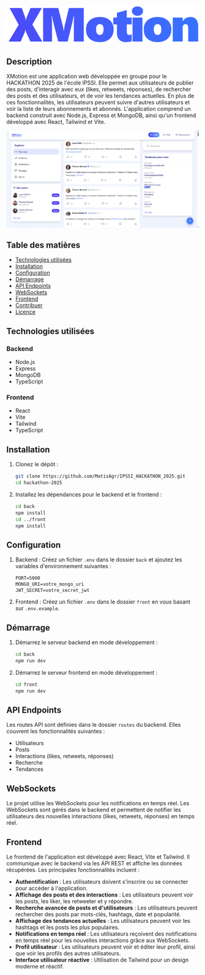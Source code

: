 # ![XMotion](./front/src/assets/logo.PNG)

## Description
XMotion est une application web développée en groupe pour le HACKATHON 2025 de l'école IPSSI. Elle permet aux utilisateurs de publier des posts, d'interagir avec eux (likes, retweets, réponses), de rechercher des posts et des utilisateurs, et de voir les tendances actuelles. En plus de ces fonctionnalités, les utilisateurs peuvent suivre d'autres utilisateurs et voir la liste de leurs abonnements et abonnés. L'application comprend un backend construit avec Node.js, Express et MongoDB, ainsi qu'un frontend développé avec React, Tailwind et Vite.

![Interface de XMotion](./front/src/assets/image.png)

## Table des matières
- [Technologies utilisées](#technologies-utilisées)
- [Installation](#installation)
- [Configuration](#configuration)
- [Démarrage](#démarrage)
- [API Endpoints](#api-endpoints)
- [WebSockets](#websockets)
- [Frontend](#frontend)
- [Contribuer](#contribuer)
- [Licence](#licence)

## Technologies utilisées
### Backend
- Node.js
- Express
- MongoDB
- TypeScript

### Frontend
- React
- Vite
- Tailwind
- TypeScript

## Installation
1. Clonez le dépôt :
    ```bash
    git clone https://github.com/MatisAgr/IPSSI_HACKATHON_2025.git
    cd hackathon-2025
    ```

2. Installez les dépendances pour le backend et le frontend :
    ```bash
    cd back
    npm install
    cd ../front
    npm install
    ```

## Configuration
1. Backend : Créez un fichier `.env` dans le dossier `back` et ajoutez les variables d'environnement suivantes :
    ```env
    PORT=5000
    MONGO_URI=votre_mongo_uri
    JWT_SECRET=votre_secret_jwt
    ```

2. Frontend : Créez un fichier `.env` dans le dossier `front` en vous basant sur `.env.example`.

## Démarrage
1. Démarrez le serveur backend en mode développement :
    ```bash
    cd back
    npm run dev
    ```

2. Démarrez le serveur frontend en mode développement :
    ```bash
    cd front
    npm run dev
    ```

## API Endpoints
Les routes API sont définies dans le dossier `routes` du backend. Elles couvrent les fonctionnalités suivantes :
- Utilisateurs
- Posts
- Interactions (likes, retweets, réponses)
- Recherche
- Tendances

## WebSockets
Le projet utilise les WebSockets pour les notifications en temps réel. Les WebSockets sont gérés dans le backend et permettent de notifier les utilisateurs des nouvelles interactions (likes, retweets, réponses) en temps réel.

## Frontend
Le frontend de l'application est développé avec React, Vite et Tailwind. Il communique avec le backend via les API REST et affiche les données récupérées. Les principales fonctionnalités incluent :
- **Authentification** : Les utilisateurs doivent s'inscrire ou se connecter pour accéder à l'application.
- **Affichage des posts et des interactions** : Les utilisateurs peuvent voir les posts, les liker, les retweeter et y répondre.
- **Recherche avancée de posts et d'utilisateurs** : Les utilisateurs peuvent rechercher des posts par mots-clés, hashtags, date et popularité.
- **Affichage des tendances actuelles** : Les utilisateurs peuvent voir les hashtags et les posts les plus populaires.
- **Notifications en temps réel** : Les utilisateurs reçoivent des notifications en temps réel pour les nouvelles interactions grâce aux WebSockets.
- **Profil utilisateur** : Les utilisateurs peuvent voir et éditer leur profil, ainsi que voir les profils des autres utilisateurs.
- **Interface utilisateur réactive** : Utilisation de Tailwind pour un design moderne et réactif.





